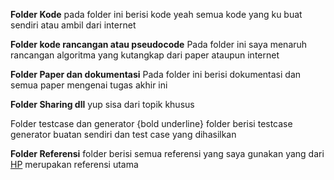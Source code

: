 __**Folder Kode**__
pada folder ini berisi kode yeah semua kode yang ku buat sendiri atau ambil dari internet

__**Folder kode rancangan atau pseudocode**__
Pada folder ini saya menaruh rancangan algoritma yang kutangkap dari paper ataupun internet

__**Folder Paper dan dokumentasi**__
Pada folder ini berisi dokumentasi dan semua paper mengenai tugas akhir ini

__**Folder Sharing dll**__
yup sisa dari topik khusus

Folder testcase dan generator {bold underline}
folder berisi testcase generator buatan sendiri dan test case yang dihasilkan

__**Folder Referensi**__
folder berisi semua referensi yang saya gunakan yang dari [HP](https://www.hpl.hp.com/techreports/2012/HPL-2012-40R1.pdf) merupakan referensi utama